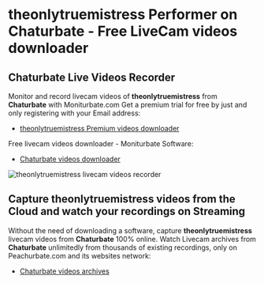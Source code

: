 # theonlytruemistress Performer on Chaturbate - Free LiveCam videos downloader

## Chaturbate Live Videos Recorder

Monitor and record livecam videos of **theonlytruemistress** from **Chaturbate** with Moniturbate.com
Get a premium trial for free by just and only registering with your Email address:
* [theonlytruemistress Premium videos downloader](https://moniturbate.com/request-demo-licence-key.html)

Free livecam videos downloader - Moniturbate Software:
* [Chaturbate videos downloader](https://moniturbate.com/moniturbate-download-software.html)

![theonlytruemistress livecam videos recorder](https://peachurnet.com/templates/moniturbate-software.png)


## Capture theonlytruemistress videos from the Cloud and watch your recordings on Streaming

Without the need of downloading a software, capture **theonlytruemistress** livecam videos from **Chaturbate** 100% online.
Watch Livecam archives from **Chaturbate** unlimitedly from thousands of existing recordings, only on Peachurbate.com and its websites network:
* [Chaturbate videos archives](https://peachurnet.com/)